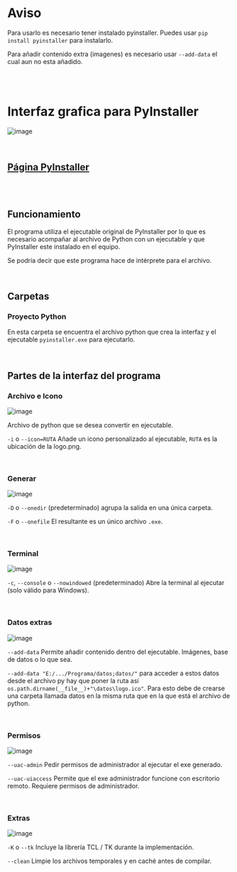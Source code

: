 
# Aviso
Para usarlo es necesario tener instalado pyinstaller. Puedes usar `pip install pyinstaller` para instalarlo.

Para añadir contenido extra (imagenes) es necesario usar `--add-data` el cual aun no esta añadido.

<br><br>

# Interfaz grafica para PyInstaller

![image](https://user-images.githubusercontent.com/54257745/181665000-6c8d2271-e4fb-4255-9be1-d27544c0b4be.png)

<br>

## [Página PyInstaller](https://pypi.org/project/pyinstaller/)

<br><br>

## Funcionamiento

El programa utiliza el ejecutable original de PyInstaller por lo que es necesario acompañar al archivo de Python con un ejecutable y que PyInstaller este instalado en el equipo.

Se podría decir que este programa hace de intérprete para el archivo.

<br>

## Carpetas

### Proyecto Python

En esta carpeta se encuentra el archivo python que crea la interfaz y el ejecutable `pyinstaller.exe` para ejecutarlo.

<br>

## Partes de la interfaz del programa

### Archivo e Icono

![image](https://user-images.githubusercontent.com/54257745/164698163-fc6285ab-7f63-43f1-9020-f3a7ef17a48e.png)

Archivo de python que se desea convertir en ejecutable.

`-i` o `--icon=RUTA` Añade un icono personalizado al ejecutable, `RUTA` es la ubicación de la logo.png.

<br>

### Generar

![image](https://user-images.githubusercontent.com/54257745/181665082-f09c7cae-ca4b-495d-b975-08613d8d0f5e.png)

`-D` o `--onedir` (predeterminado) agrupa la salida en una única carpeta.

`-F` o `--onefile` El resultante es un único archivo `.exe`.

<br>

### Terminal

![image](https://user-images.githubusercontent.com/54257745/181665254-df66ec38-9eef-455d-a1cc-3926837d48f0.png)

`-c`, `--console` o `--nowindowed` (predeterminado) Abre la terminal al ejecutar (solo válido para Windows).

<br>

### Datos extras

![image](https://user-images.githubusercontent.com/54257745/181665336-00f92082-07ad-4e59-878f-9f08f0105609.png)

`--add-data` Permite añadir contenido dentro del ejecutable. Imágenes, base de datos o lo que sea.

`--add-data "E:/.../Programa/datos;datos/"` para acceder a estos datos desde el archivo py hay que poner la ruta así `os.path.dirname(__file__)+"\datos\logo.ico"`. Para esto debe de crearse una carpeta llamada datos en la misma ruta que en la que está el archivo de python.

<br>

### Permisos

![image](https://user-images.githubusercontent.com/54257745/164698656-743caca6-016b-4c0c-b26d-096f7801fced.png)

`--uac-admin` Pedir permisos de administrador al ejecutar el exe generado.

`--uac-uiaccess` Permite que el exe administrador funcione con escritorio remoto. Requiere permisos de administrador.

<br>

### Extras

![image](https://user-images.githubusercontent.com/54257745/164698734-015d0997-c39d-48a9-b803-9411203ad385.png)

`-K` o `--tk` Incluye la librería TCL / TK durante la implementación.

`--clean` Limpie los archivos temporales y en caché antes de compilar.


